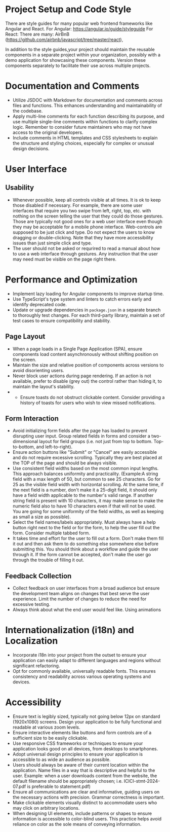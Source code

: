 # Project Setup and Code Style

There are style guides for many popular web frontend frameworks like Angular and React. 
For Angular: https://angular.io/guide/styleguide 
For React: There are many: AirBnB (https://github.com/airbnb/javascript/tree/master/react),  

In addition to the style guides,your project should maintain the reusable components in a separate project within your organization, possibly with a demo application for showcasing these components. Version these components separately to facilitate their use across multiple projects.

# Documentation and Comments

- Utilize JSDOC with Markdown for documentation and comments across files and functions. This enhances understanding and maintainability of the codebase.
- Apply multi-line comments for each function describing its purpose, and use multiple single-line comments within functions to clarify complex logic. Remember to consider future maintainers who may not have access to the original developers.
- Include comments in HTML templates and CSS stylesheets to explain the structure and styling choices, especially for complex or unusual design decisions.

# User Interface 

## Usability

- Whenever possible, keep all controls visible at all times. It is ok to keep those disabled if necessary. For example, there are some user interfaces that require you two swipe from left, right, top, etc. with nothing on the screen telling the user that they could do those gestures. Those are typically not good ones for a web user interface even though they may be acceptable for a mobile phone interface. Web-controls are supposed to be just click and type. Do not expect the users to know dragging or double-clicking. Note that they have more accessibility issues than just simple click and type.
- The user should not be asked or requrired to read a manual about how to use a web interface through gestures. Any instruction that the user may need must be visible on the page right there.

# Performance and Optimization

- Implement lazy loading for Angular components to improve startup time.
- Use TypeScript's type system and linters to catch errors early and identify deprecated code.
- Update or upgrade dependencies in `package.json` in a separate branch to thoroughly test changes. For each third-party library, maintain a set of test cases to ensure compatibility and stability.

## Page Layout 

- When a page loads in a Single Page Application (SPA), ensure components load content asynchronously without shifting position on the screen. 
- Maintain the size and relative position of components across versions to avoid disorienting users.
- Never block user actions during page rendering. If an action is not available, prefer to disable (grey out) the control rather than hiding it, to maintain the layout's stability.
- - Ensure toasts do not obstruct clickable content. Consider providing a history of toasts for users who wish to view missed notifications.


## Form Interaction

- Avoid initializing form fields after the page has loaded to prevent disrupting user input. Group related fields in forms and consider a two-dimensional layout for field groups (i.e. not just from top to bottom. Top-to-bottom, and left-to-right).
- Ensure action buttons like "Submit" or "Cancel" are easily accessible and do not require excessive scrolling. Typically they are best placed at the TOP of the page and should be always visible.
- Use consistent field widths based on the most common input lengths. This approach balances uniformity and practicality. (Example:A string field with a max length of 50, but common to see 25 characters. Go for 25 as the visible field width with horizontal scrolling. At the same time, if the next field is a number, don't make it a 25-digit field, it should only have a field width applicable to the number's valid range. If another string field is present with 10 characters, it may make sense to make the numeric field also to have 10 characters even if that will not be used. You are going for some uniformity of the field widths, as well as keeping as small a size as possible).
- Select the field names/labels appropriately. Must always have a help button right next to the field or for the form, to help the user fill out the form. Consider multiple tabbed form.
- It takes time and effort for the user to fill out a form. Don't make them fill it out and then ask them to do something else somewhere else before submitting this. You should think about a workflow and guide the user through it. If the form cannot be accepted, don't make the user go through the trouble of filling it out. 


## Feedback Collection

- Collect feedback on user interfaces from a broad audience but ensure the development team aligns on changes that best serve the user experience. Limit the number of changes to reduce the need for excessive testing.
- Always think about what the end user would feel like. Using animations  

# Internationalization (i18n) and Localization

- Incorporate i18n into your project from the outset to ensure your application can easily adapt to different languages and regions without significant refactoring.
- Opt for commonly available, universally readable fonts. This ensures consistency and readability across various operating systems and devices.

# Accessibility

- Ensure text is legibly sized, typically not going below 12px on standard (1920x1080) screens. Design your application to be fully functional and readable at various zoom levels.
- Ensure interactive elements like buttons and form controls are of a sufficient size to be easily clickable.
- Use responsive CSS frameworks or techniques to ensure your application looks good on all devices, from desktops to smartphones.
- Adopt universal design principles to ensure your application is accessible to as wide an audience as possible. 
- Users should always be aware of their current location within the application. Name files in a way that is descriptive and helpful to the user. Example: when a user downloads content from the website, the default filename should be appropriately chosen; i.e. ICICI-stmt-2024-07.pdf is preferable to statement.pdf)
- Ensure all communications are clear and informative, guiding users on the necessary actions with precision. Grammar correctness is important. 
- Make clickable elements visually distinct to accommodate users who may click on arbitrary locations.
- When designing UI elements, include patterns or shapes to ensure information is accessible to color-blind users. This practice helps avoid reliance on color as the sole means of conveying information.

